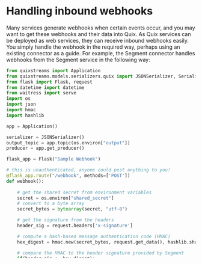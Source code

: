 # Handling inbound webhooks

Many services generate webhooks when certain events occur, and you may want to get these webhooks and their data into Quix. As Quix services can be deployed as web services, they can receive inbound webhooks easily. You simply handle the webhook in the required way, perhaps using an existing connector as a guide. For example, the Segment connector handles webhooks from the Segment service in the following way:

``` python
from quixstreams import Application
from quixstreams.models.serializers.quix import JSONSerializer, SerializationContext
from flask import Flask, request
from datetime import datetime
from waitress import serve
import os
import json
import hmac
import hashlib

app = Application()

serializer = JSONSerializer()
output_topic = app.topic(os.environ["output"])
producer = app.get_producer()

flask_app = Flask("Sample Webhook")

# this is unauthenticated, anyone could post anything to you!
@flask_app.route("/webhook", methods=['POST'])
def webhook():
    
    # get the shared secret from environment variables
    secret = os.environ["shared_secret"]
    # convert to a byte array
    secret_bytes = bytearray(secret, "utf-8")

    # get the signature from the headers
    header_sig = request.headers['x-signature']

    # compute a hash-based message authentication code (HMAC)
    hex_digest = hmac.new(secret_bytes, request.get_data(), hashlib.sha1).hexdigest()

    # compare the HMAC to the header signature provided by Segment
    if(header_sig != hex_digest):
        # if they don't match its no bueno
        return "ERROR", 401
    
    with producer:
        serialized_value = serializer(
            value=request.json, ctx=SerializationContext(topic=output_topic.name)                                              
        )
        producer.produce(
            topic=output_topic.name,
            key="sample-webhook",
            value=serialized_value
        )

    return "OK", 200

print("CONNECTED!")

# you can use app.run for dev, but its not secure, stable or particularly efficient
# qx.App.run(debug=True, host="0.0.0.0", port=80)

# use waitress instead for production
serve(flask_app, host='0.0.0.0', port = 80)
```

!!! note

    The Segment webhooks are signed, but for other services this is not always the case, and this will therefore simplify your webhook code.

When you deploy your service you can configure public access in the `Deploy` dialog. You can then obtain the public access URL needed to configure the inbound webhook from the `Deploy` dialog or from the service itself.

See also [How to deploy a public service](../../deploy/deploy-public-page.md) for more information.
